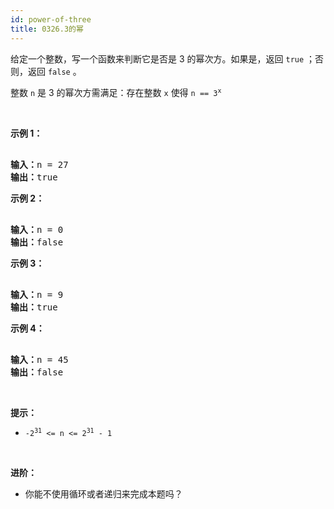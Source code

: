 ```yaml
---
id: power-of-three
title: 0326.3的幂
---
```

给定一个整数，写一个函数来判断它是否是 3 的幂次方。如果是，返回 <code>true</code> ；否则，返回 <code>false</code> 。

整数 <code>n</code> 是 3 的幂次方需满足：存在整数 <code>x</code> 使得 <code>n == 3<sup>x</sup></code>

 

**示例 1：**


<pre><br/><strong>输入：</strong>n = 27<br/><strong>输出：</strong>true<br/></pre>

**示例 2：**


<pre><br/><strong>输入：</strong>n = 0<br/><strong>输出：</strong>false<br/></pre>

**示例 3：**


<pre><br/><strong>输入：</strong>n = 9<br/><strong>输出：</strong>true<br/></pre>

**示例 4：**


<pre><br/><strong>输入：</strong>n = 45<br/><strong>输出：</strong>false<br/></pre>

 

**提示：**


- <code>-2<sup>31</sup> &lt;= n &lt;= 2<sup>31</sup> - 1</code>

 

**进阶：**


- 你能不使用循环或者递归来完成本题吗？
